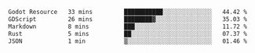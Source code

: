 <!--START_SECTION:waka-->

```txt
Godot Resource   33 mins         ███████████░░░░░░░░░░░░░░   44.42 %
GDScript         26 mins         ████████▓░░░░░░░░░░░░░░░░   35.03 %
Markdown         8 mins          ███░░░░░░░░░░░░░░░░░░░░░░   11.72 %
Rust             5 mins          ██░░░░░░░░░░░░░░░░░░░░░░░   07.37 %
JSON             1 min           ▒░░░░░░░░░░░░░░░░░░░░░░░░   01.46 %
```

<!--END_SECTION:waka-->